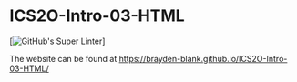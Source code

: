 # ICS2O-Intro-03-HTML
[![GitHub's Super Linter](https://github.com/<Brayden-Blank>/<ICS2O-Intro-03-HTML>/workflows/GitHub's%20Super%20Linter/badge.svg)] 

The website can be found at https://brayden-blank.github.io/ICS2O-Intro-03-HTML/
